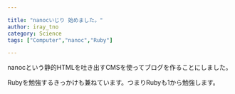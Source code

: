```yaml
---

title: "nanocいじり 始めました。"
author: iray_tno
category: Science
tags: ["Computer","nanoc","Ruby"]

---
```



nanocという静的HTMLを吐き出すCMSを使ってブログを作ることにしました。

Rubyを勉強するきっかけも兼ねています。つまりRubyも1から勉強します。
